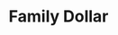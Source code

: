 ---
title: "Family Dollar"
url: /saint-petersburg/family-dollar-16th-street-north/
shop: variety store
---